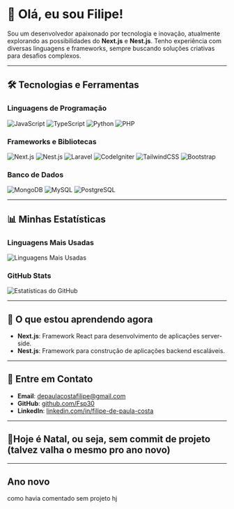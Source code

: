 # 👋 Olá, eu sou Filipe!  

Sou um desenvolvedor apaixonado por tecnologia e inovação, atualmente explorando as possibilidades do **Next.js** e **Nest.js**. Tenho experiência com diversas linguagens e frameworks, sempre buscando soluções criativas para desafios complexos.

---

## 🛠 Tecnologias e Ferramentas

### **Linguagens de Programação**
![JavaScript](https://img.shields.io/badge/-JavaScript-181717?style=flat-square&logo=javascript)
![TypeScript](https://img.shields.io/badge/-TypeScript-181717?style=flat-square&logo=typescript)
![Python](https://img.shields.io/badge/-Python-181717?style=flat-square&logo=python)
![PHP](https://img.shields.io/badge/-PHP-181717?style=flat-square&logo=php)

### **Frameworks e Bibliotecas**
![Next.js](https://img.shields.io/badge/-Next.js-181717?style=flat-square&logo=next.js)
![Nest.js](https://img.shields.io/badge/-Nest.js-181717?style=flat-square&logo=nestjs)
![Laravel](https://img.shields.io/badge/-Laravel-181717?style=flat-square&logo=laravel)
![CodeIgniter](https://img.shields.io/badge/-CodeIgniter-181717?style=flat-square&logo=codeigniter)
![TailwindCSS](https://img.shields.io/badge/-TailwindCSS-181717?style=flat-square&logo=tailwindcss)
![Bootstrap](https://img.shields.io/badge/-Bootstrap-181717?style=flat-square&logo=bootstrap)

### **Banco de Dados**
![MongoDB](https://img.shields.io/badge/-MongoDB-181717?style=flat-square&logo=mongodb)
![MySQL](https://img.shields.io/badge/-MySQL-181717?style=flat-square&logo=mysql)
![PostgreSQL](https://img.shields.io/badge/-PostgreSQL-181717?style=flat-square&logo=postgresql)

---

## 📊 Minhas Estatísticas

### **Linguagens Mais Usadas**
![Linguagens Mais Usadas](https://github-readme-stats.vercel.app/api/top-langs/?username=Fsp30&layout=compact&theme=radical)

### **GitHub Stats**
![Estatísticas do GitHub](https://github-readme-stats.vercel.app/api?username=Fsp30&show_icons=true&theme=radical)

---

## 🌱 O que estou aprendendo agora
- **Next.js**: Framework React para desenvolvimento de aplicações server-side.
- **Nest.js**: Framework para construção de aplicações backend escaláveis.

---

## 💬 Entre em Contato
- **Email**: depaulacostafilipe@gmail.com
- **GitHub**: [github.com/Fsp30](https://github.com/Fsp30)
- **LinkedIn**: [linkedin.com/in/filipe-de-paula-costa](https://www.linkedin.com/in/filipe-de-paula-costa-4a812a2ab)



---

## 🎄Hoje é Natal, ou seja, sem commit de projeto (talvez valha o mesmo pro ano novo)

---

## Ano novo
como havia comentado sem projeto hj
